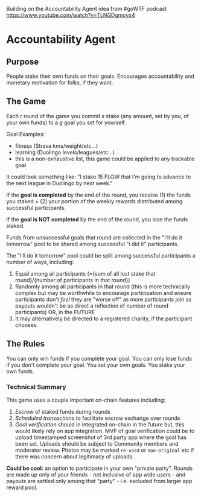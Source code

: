 
Building on the Accountability Agent idea from #goWTF podcast https://www.youtube.com/watch?v=TLNGDgmoyx4 

# Accountability Agent 
## Purpose
People stake their own funds on their goals. 
Encourages accountability and monetary motivation for folks, if they want.

## The Game 
Each _r_ round of the game you commit _s_ stake (any amount, set by you, of your own funds) to a _g_ goal you set for yourself. 

Goal Examples: 
- fitness (Strava kms/weight/etc...) 
- learning (Duolingo levels/leagues/etc...) 
- this is a non-exhaustive list, this game could be applied to any trackable goal 

It could look something like: 
"I stake 15 FLOW that I'm going to advance to the next league in Duolingo by next week." 

If the **goal is completed** by the end of the round, you receive (1) the funds you staked + (2) your portion of the weekly rewards distributed among successful participants. 

If the **goal is NOT completed** by the end of the round, you lose the funds staked. 

Funds from unsuccessful goals that round are collected in the "i'll do it tomorrow" pool to be shared among successful "i did it" participants. 

The "i'll do it tomorrow" pool could be split among successful participants a number of ways, including: 
1. Equal among all participants (={sum of all lost stake that round}/{number of participants in that round})
2. Randomly among all participants in that round (this is more technically complex but may be worthwhile to encourage participation and ensure participants don't _feel_ they are "worse off" as more participants join as payouts wouldn't be as direct a reflection of number of round participants)
OR, in the FUTURE 
3. It may alternatively be directed to a registered charity, if the participant chooses. 

## The Rules
You can only win funds if you complete your goal. 
You can only lose funds if you don't complete your goal. 
You set your own goals. 
You stake your own funds. 

### Technical Summary 
This game uses a couple important on-chain features including:
1. *Escrow* of staked funds during rounds 
2. *Scheduled transactions* to facilitate escrow exchange over rounds
3. *Goal verification* should in integrated on-chain in the future but, this would likely rely on app integration. 
MVP of goal verification could be to upload timestamped screenshot of 3rd party app where the goal has been set. Uploads should be subject to Community members and moderator review. Photos may be marked `re-used` or `non-original` etc if there was concern about legitimacy of uploads. 

**Could be cool:** an option to participate in your own "private party". Rounds are made up only of your friends - not inclusive of app wide users - and payouts are settled only among that "party" - i.e. excluded from larger app reward pool. 
